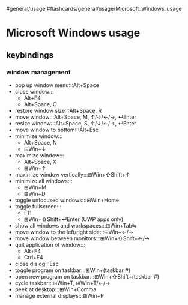 #general/usage #flashcards/general/usage/Microsoft_Windows_usage

# Microsoft Windows usage

## keybindings

### window management

- pop up window menu:::Alt+Space
- close window:::<ul><li>Alt+F4</li><li>Alt+Space, C</li></ul>
- restore window size:::Alt+Space, R
- move window:::Alt+Space, M, ↑/↓/←/→, ↵Enter
- resize window:::Alt+Space, S, ↑/↓/←/→, ↵Enter
- move window to bottom:::Alt+Esc
- minimize window:::<ul><li>Alt+Space, N</li><li>⊞Win+↓</li></ul>
- maximize window:::<ul><li>Alt+Space, X</li><li>⊞Win+↑</li></ul>
- maximize window vertically:::⊞Win+⇧Shift+↑
- minimize all windows:::<ul><li>⊞Win+M</li><li>⊞Win+D</li></ul>
- toggle unfocused windows:::⊞Win+Home
- toggle fullscreen:::<ul><li>F11</li><li>⊞Win+⇧Shift+↵Enter (UWP apps only)</li></ul>
- show all windows and workspaces:::⊞Win+Tab↹
- move window to the left/right side:::⊞Win+←/→
- move window between monitors:::⊞Win+⇧Shift+←/→
- quit application of window:::<ul><li>Alt+F4</li><li>Ctrl+F4</li></ul>
- close dialog:::Esc
- toggle program on taskbar:::⊞Win+(taskbar #)
- open new program on taskbar:::⊞Win+⇧Shift+(taskbar #)
- cycle taskbar:::⊞Win+T, ⊞Win+T/←/→
- peek at desktop:::⊞Win+Comma
- manage external displays:::⊞Win+P
